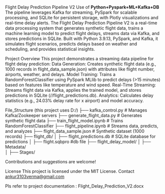 Flight Delay Prediction Pipeline V2
Use of **Python+Pyspark+ML+Kafka+DB**
The pipeline leverages Kafka for streaming, PySpark for scalable processing, and SQLite for persistent storage, with Plotly visualizations and real-time delay alerts.
The Flight Delay Prediction Pipeline V2 is a real-time data processing system that generates synthetic flight data, trains a machine learning model to predict flight delays, streams data via Kafka, and stores predictions in SQLite. Built with Python 3.9.13, PySpark, and Kafka, it simulates flight scenarios, predicts delays based on weather and scheduling, and provides statistical insights.

Project Overview
This project demonstrates a streaming data pipeline for flight delay prediction:
Data Generation: Creates synthetic flight data (e.g., 1000 records in flight_data_sample.json) with attributes like flight number, airports, weather, and delays.
Model Training: Trains a RandomForestClassifier using PySpark MLlib to predict delays (>15 minutes) based on features like temperature and wind speed.
Real-Time Streaming: Streams flight data via Kafka, applies the trained model, and stores predictions in SQLite (//flight_predictions.db).
Analytics: Calculates delay statistics (e.g., 24.03% delay rate for x airport) and model accuracy.

File_Structure (this project uses D:/)
├── kafka_control.py               # Manages Kafka/Zookeeper servers
├── generate_flight_data.py        # Generates synthetic flight data
├── train_flight_model.ipynb       # Trains RandomForestClassifier
├── flight_pipeline.ipynb          # Streams data, predicts, and analyzes
├── flight_data_sample.json        # Synthetic dataset (1000 records)
├── flight_db/
│   ├── flight_predictions.db      # SQLite database for predictions
│   ├── flight.sqbpro              #db file
├── flight_delay_model/
│   ├── Metadata/   
│   ├── Stages/

Contributions and suggestions are welcome!

License
This project is licensed under the MIT License.
Contact ankur3103verma@gmail.com

Pls refer to project documentation : Flight_Delay_Prediction_V2.docx
